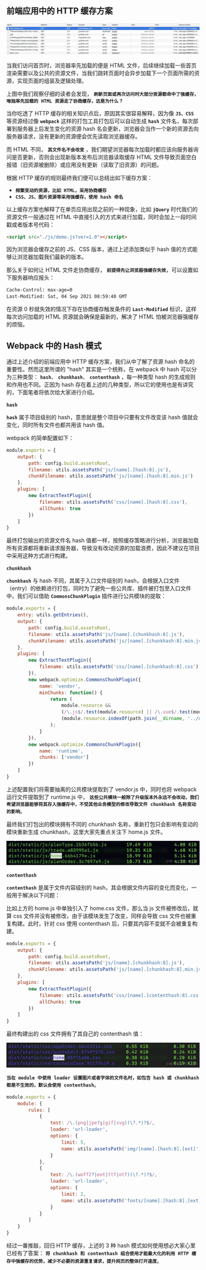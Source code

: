 ## 前端应用中的 HTTP 缓存方案

![](https://github.com/WqhForGitHub/juejin-book/blob/main/%E5%89%8D%E7%AB%AF%E7%BC%93%E5%AD%98%E6%8A%80%E6%9C%AF%E4%B8%8E%E6%96%B9%E6%A1%88%E8%A7%A3%E6%9E%90/static/6/1.png?raw=true)

当我们访问首页时，浏览器率先加载的便是 HTML 文件，后续继续加载一些首页渲染需要以及公共的资源文件，当我们跳转页面时会异步加载下一个页面所需的资源，实现页面的组装及逻辑处理。

上图中我们观察仔细的读者会发现， **`刷新页面或再次访问时大部分资源都命中了强缓存，唯独率先加载的 HTML 资源走了协商缓存，这是为什么？`**

当你吃透了 HTTP 缓存的相关知识点后，原因其实很容易解释，因为像 **`JS、CSS`**  等资源经过像 **`webpack`** 这样的打包工具打包后可以自动生成 **`hash`** 文件名，每次部署到服务器上后发生变化的资源 hash 名会更新，浏览器会当作一个新的资源去向服务器请求，没有更新的资源便会优先读取浏览器缓存。

而 HTML 不同， **`其文件名不会改变`** ，我们期望浏览器每次加载时都应该向服务器询问是否更新，否则会出现新版本发布后浏览器读取缓存 HTML 文件导致页面空白报错（旧资源被删除）或应用没有更新（读取了旧资源）的问题。

根据 HTTP 缓存的规则最终我们便可以总结出如下缓存方案：

* **`频繁变动的资源，比如 HTML，采用协商缓存`**
* **`CSS、JS、图片资源等采用强缓存，使用 hash 命名`**

以上缓存方案也解释了在单页应用出现之前的一种现象，比如 **`jQuery`** 时代我们的资源文件一般通过在 HTML 中直接引入的方式来进行加载，同时会加上一段时间戳或者版本号代码：

```html
<script src="./js/demo.js?ver=1.0"></script>
```

因为浏览器会缓存之前的 JS、CSS 版本，通过上述添加类似于 hash 值的方式能够让浏览器加载我们最新的版本。

那么关于如何让 HTML 文件走协商缓存， **`前提得先让浏览器强缓存失效`**，可以设置如下服务器响应报头：

```bash
Cache-Control: max-age=0
Last-Modified: Sat, 04 Sep 2021 08:59:40 GMT
```

在资源 0 秒就失效的情况下存在协商缓存触发条件的 **`Last-Modified`** 标识，这样每次访问加载的 HTML 资源就会确保是最新的，解决了 HTML 怕被浏览器强缓存的烦恼。





## Webpack 中的 Hash 模式

通过上述介绍的前端应用中 HTTP 缓存方案，我们从中了解了资源 hash 命名的重要性。然而这里所谓的 "hash" 其实是一个统称，在 webpack 中 hash 可以分为三种类型： **`hash`**、 **`chunkhash`**、 **`contenthash`** ，每一种类型 hash 的生成规则和作用也不同。正因为 hash 存在着上述的几种类型，所以它的使用也是有讲究的，下面笔者将依次给大家进行介绍。



**`hash`**

**`hash`** 属于项目级别的 hash，意思就是整个项目中只要有文件改变该 hash 值就会变化，同时所有文件也都共用该 hash 值。

webpack 的简单配置如下：

```javascript
module.exports = {
    output: {
        path: config.build.assetsRoot,
        filename: utils.assetsPath('js/[name].[hash:8].js'),
        chunkFilename: utils.assetsPath('js/[name].[hash:8].min.js')
    },
    plugins: [
        new ExtractTextPlugin({ 
            filename: utils.assetsPath('css/[name].[hash:8].css'),
            allChunks: true
        })
    ]
}
```

最终打包输出的资源文件名 hash 值都一样，按照缓存策略进行分析，浏览器加载所有资源都将重新请求服务器，导致没有改动资源的加载浪费，因此不建议在项目中采用这种方式进行构建。



**`chunkhash`**

**`chunkhash`** 与 hash 不同，其属于入口文件级别的 hash，会根据入口文件（entry）的依赖进行打包，同时为了避免一些公共库、插件被打包至入口文件中，我们可以借助 **`CommonsChunkPlugin`** 插件进行公共模块的提取：

```javascript
module.exports = {
    entry: utils.getEntries(),
    output: {
        path: config.build.assetsRoot,
        filename: utils.assetsPath('js/[name].[chunkhash:8].js'),
        chunkFilename: utils.assetsPath('js/[name].[chunkhash:8].min.js')
    },
    plugins: [
        new ExtractTextPlugin({
            filename: utils.assetsPath('css/[name].[chunkhash:8].css')
        }),
        new webpack.optimize.CommonsChunkPlugin({
            name: 'vendor',
            minChunks: function() {
                return (
                    module.resource &&
                    (/\.js$/.test(module.resource) || /\.vue$/.test(module.resource)) &&
                    (module.resource.indexOf(path.join(__dirname, '../node_modules')) === 0 || module.resource.indexOf(path.join(__dirname, '../src/common')) === 0 || count >= 2)
                );
            }
        }),
        new webpack.optimize.CommonsChunkPlugin({
            name: 'runtime',
            chunks: ['vendor']
        })
    ]
}
```

上述配置我们将需要抽离的公共模块提取到了 vendor.js 中，同时也将 webpack 运行文件提取到了 runtime.js 中， **`这些公共模块一般除了升级版本外永远不会改动，我们希望浏览器能够将其存入强缓存中，不受其他业务模型的修改导致文件 chunkhash 名称变动的影响`**。

最终我们打包出的模块拥有不同的 chunkhash 名称，重新打包只会影响有变动的模块重新生成 chunkhash，这里大家先重点关注下 home.js 文件。

![](https://github.com/WqhForGitHub/juejin-book/blob/main/%E5%89%8D%E7%AB%AF%E7%BC%93%E5%AD%98%E6%8A%80%E6%9C%AF%E4%B8%8E%E6%96%B9%E6%A1%88%E8%A7%A3%E6%9E%90/static/6/2.png?raw=true)



**`contenthash`**

**`contenthash`** 是属于文件内容级别的 hash，其会根据文件内容的变化而变化，一般用于解决以下问题：

比如上方的 home.js 中单独引入了 home.css 文件，那么当 js 文件被修改后，就算 css 文件并没有被修改，由于该模块发生了改变，同样会导致 css 文件也被重复构建。此时，针对 css 使用 contenthash 后，只要其内容不变就不会被重复构建。

```javascript
module.exports = {
    output: {
        path: config.build.assetsRoot,
        filename: utils.assetsPath('js/[name].[chunkhash:8].js'),
        chunkFilename: utils.assetsPath('js/[name].[chunkhash:8].min.js')
    },
    plugins: [
        new ExtractTextPlugin({
            filename: utils.assetsPath('css/[name].[contenthash:8].css'),
            allChunks: true
        })
    ]
}
```

最终构建出的 css 文件拥有了其自己的 contenthash 值：

![](https://github.com/WqhForGitHub/juejin-book/blob/main/%E5%89%8D%E7%AB%AF%E7%BC%93%E5%AD%98%E6%8A%80%E6%9C%AF%E4%B8%8E%E6%96%B9%E6%A1%88%E8%A7%A3%E6%9E%90/static/6/3.png?raw=true)

**`当在 module 中使用 loader 设置图片或者字体的文件名时，如包含 hash 或 chunkhash 都是不生效的，默认会使用 contenthash`**。

```javascript
module.exports = {
    module: {
        rules: [
            {
                test: /\.(png|jpe?g|gif|svg)(\?.*)?$/,
                loader: 'url-loader',
                options: {
                    limit: 5,
                    name: utils.assetsPath('img/[name].[hash:8].[ext]')
                }
            },
            {
                test: /\.(woff2?|eot|ttf|otf)(\?.*)?$/,
                loader: 'url-loader',
                options: {
                    limit: 2,
                    name: utils.assetsPath('fonts/[name].[hash:8].[ext]')
                }
            }
        ]
    }
}
```

经过一番推敲，回归 HTTP 缓存，上述的 3 种 hash 模式如何使用想必大家心里已经有了答案： **`将 chunkhash 和 contenthash 组合使用才能最大化的利用 HTTP 缓存中强缓存的优势，减少不必要的资源重复请求，提升网页的整体打开速度`**。


